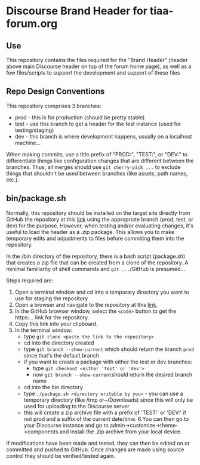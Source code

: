 # Discourse Brand Header for tiaa-forum.org
## Use
This repository contains the files required for the "Brand Header" (header above main 
Discourse header on top of the forum home page), as well as a few files/scripts to support
the development and support of these files
## Repo Design Conventions
This repository comprises 3 branches:
- prod - this is for production (should be pretty stable)
- test - use this branch to get a header for the test instance (used for testing/staging)
- dev - this branch is where development happens, usually on a localhost machine...

When making commits, use a title prefix of "PROD:", "TEST:", or "DEV:" to differentiate
things like configuration changes that are different between the branches. Thus, all merges
should use `git cherry-pick ...` to exclude things that shouldn't be used between branches
(like assets, path names, etc.).

## bin/package.sh
Normally, this repository should be installed on the target site directly from GitHub the 
repository at this [link](https://github.com/tiaa-forum-org/TIAA-BrandThemeComponent) using 
the appropriate branch (prod, test, or dev) for the purpose. However,
when testing and/or evaluating changes, it's useful to load the header as a .zip package.
This allows you to make temporary edits and adjustments to files before commiting them into
the repository.

In the /bin directory of the repository, there is a bash script (package.sh) that creates a
zip file that can be created from a clone of the repository. A minimal familiarity of
shell commands and ```git ...```/GitHub is presumed...

Steps required are:
1. Open a terminal window and cd into a temporary directory you want to use for staging the
repository
2. Open a browser and navigate to the repository at this 
[link](https://github.com/tiaa-forum-org/TIAA-BrandThemeComponent).
3. In the GitHub browser window, select the ```<code>``` button to get the https:... link for the repository.
4. Copy this link into your clipboard.
5. In the terminal window:
   - type ```git clone <paste the link to the repository>```
   - cd into the directory created
   - type ```git branch --show-current``` which should return the branch ```prod``` since that's the default branch
   - if you want to create a package with either the test or dev branches:
     - type ```git checkout <either 'test' or 'dev'>```
     - now ```git branch --show-current```should return the desired branch name
   - cd into the bin directory
   - type ```./package.sh <directory writeble by you>``` - you can use a temporary directory 
     (like /tmp or~/Downloads) since this will only be used for uploading to the Discourse server
   - this will create a zip archive file with a prefix of 'TEST:' or 'DEV:' if not prod and a suffix of the current date/time.
6.You can then go to your Discourse instance and go to admin->customize->theme->components and install the 
.zip archive from your local device.

If modifications have been made and tested, they can then be edited on or committed and pushed 
to GitHub. Once changes are made using source control they should be verified/tested again. 